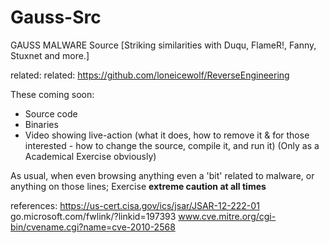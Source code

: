 # Gauss-Src
GAUSS MALWARE Source  [Striking similarities with Duqu, FlameR!, Fanny, Stuxnet and more.]  

related: related: https://github.com/loneicewolf/ReverseEngineering

These coming soon:

 - Source code
 - Binaries
 - Video showing live-action (what it does, how to remove it &amp; for those interested - how to change the source, compile it, and run it) (Only as a Academical Exercise obviously)
 
As usual, when even browsing anything even a 'bit' related to malware, or anything on those lines;
  Exercise **extreme caution at all times**




references:
https://us-cert.cisa.gov/ics/jsar/JSAR-12-222-01
go.microsoft.com/fwlink/?linkid=197393
www.cve.mitre.org/cgi-bin/cvename.cgi?name=cve-2010-2568
